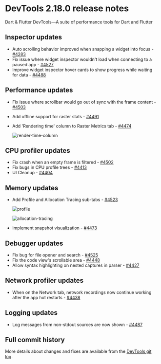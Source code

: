 # DevTools 2.18.0 release notes

Dart & Flutter DevTools&mdash;A suite of performance tools
for Dart and Flutter

## Inspector updates

- Auto scrolling behavior improved when snapping a widget into focus -
  [#4283](https://github.com/flutter/devtools/pull/4283)
- Fix issue where widget inspector wouldn't load when
  connecting to a paused app -
  [#4527](https://github.com/flutter/devtools/pull/4527)
- Improve widget inspector hover cards to show progress while waiting for data -
  [#4488](https://github.com/flutter/devtools/pull/4488)

## Performance updates

- Fix issue where scrollbar would go out of sync with the frame content -
  [#4503](https://github.com/flutter/devtools/pull/4503)
- Add offline support for raster stats -
  [#4491](https://github.com/flutter/devtools/pull/4491)
- Add 'Rendering time' column to Raster Metrics tab -
  [#4474](https://github.com/flutter/devtools/pull/4474)

  ![render-time-column]({{site.url}}/tools/devtools/release-notes/images-2.18.0/render-time-column.png "Rendering time column in the Raster Metrics tab")

## CPU profiler updates

- Fix crash when an empty frame is filtered -
  [#4502](https://github.com/flutter/devtools/pull/4502)
- Fix bugs in CPU profile trees -
  [#4413](https://github.com/flutter/devtools/pull/4413)
- UI Cleanup - [#4404](https://github.com/flutter/devtools/pull/4404)

## Memory updates

- Add Profile and Allocation Tracing sub-tabs -
  [#4523](https://github.com/flutter/devtools/pull/4523)

  ![profile]({{site.url}}/tools/devtools/release-notes/images-2.18.0/profile.png "Profile in Memory tab")

  ![allocation-tracing]({{site.url}}/tools/devtools/release-notes/images-2.18.0/allocation-tracing.png "Allocation Tracing in Memory tab")

- Implement snapshot visualization -
  [#4473](https://github.com/flutter/devtools/pull/4473)

## Debugger updates

- Fix bug for file opener and search -
  [#4525](https://github.com/flutter/devtools/pull/4525)
- Fix the code view's scrollable area -
  [#4448](https://github.com/flutter/devtools/pull/4448)
- Allow syntax highlighting on nested captures in parser -
  [#4427](https://github.com/flutter/devtools/pull/4427)

## Network profiler updates

- When on the Network tab, network recordings now continue working
  after the app hot restarts -
  [#4438](https://github.com/flutter/devtools/pull/4438)

## Logging updates

- Log messages from non-stdout sources are now shown -
  [#4487](https://github.com/flutter/devtools/pull/4487)

## Full commit history

More details about changes and fixes are available from the
[DevTools git log](https://github.com/flutter/devtools/commits/master).
